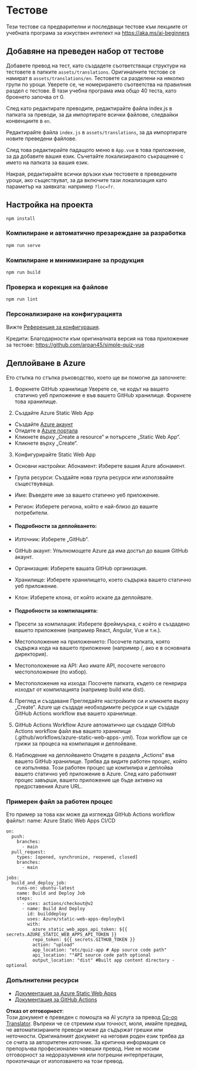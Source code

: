 <!--
CO_OP_TRANSLATOR_METADATA:
{
  "original_hash": "d699cf8509f74baa5b0b838de5cf0662",
  "translation_date": "2025-08-26T00:54:03+00:00",
  "source_file": "etc/quiz-app/README.md",
  "language_code": "bg"
}
-->
# Тестове

Тези тестове са предварителни и последващи тестове към лекциите от учебната програма за изкуствен интелект на https://aka.ms/ai-beginners

## Добавяне на преведен набор от тестове

Добавете превод на тест, като създадете съответстващи структури на тестовете в папките `assets/translations`. Оригиналните тестове се намират в `assets/translations/en`. Тестовете са разделени на няколко групи по уроци. Уверете се, че номерирането съответства на правилния раздел с тестове. В тази учебна програма има общо 40 теста, като броенето започва от 0.

След като редактирате преводите, редактирайте файла index.js в папката за преводи, за да импортирате всички файлове, следвайки конвенциите в `en`.

Редактирайте файла `index.js` в `assets/translations`, за да импортирате новите преведени файлове.

След това редактирайте падащото меню в `App.vue` в това приложение, за да добавите вашия език. Съчетайте локализираното съкращение с името на папката за вашия език.

Накрая, редактирайте всички връзки към тестовете в преведените уроци, ако съществуват, за да включите тази локализация като параметър на заявката: например `?loc=fr`.

## Настройка на проекта

```
npm install
```

### Компилиране и автоматично презареждане за разработка

```
npm run serve
```

### Компилиране и минимизиране за продукция

```
npm run build
```

### Проверка и корекция на файлове

```
npm run lint
```

### Персонализиране на конфигурацията

Вижте [Референция за конфигурация](https://cli.vuejs.org/config/).

Кредити: Благодарности към оригиналната версия на това приложение за тестове: https://github.com/arpan45/simple-quiz-vue

## Деплойване в Azure

Ето стъпка по стъпка ръководство, което ще ви помогне да започнете:

1. Форкнете GitHub хранилище
Уверете се, че кодът на вашето статично уеб приложение е във вашето GitHub хранилище. Форкнете това хранилище.

2. Създайте Azure Static Web App
- Създайте [Azure акаунт](http://azure.microsoft.com)
- Отидете в [Azure портала](https://portal.azure.com) 
- Кликнете върху „Create a resource“ и потърсете „Static Web App“.
- Кликнете върху „Create“.

3. Конфигурирайте Static Web App
- Основни настройки: Абонамент: Изберете вашия Azure абонамент.
- Група ресурси: Създайте нова група ресурси или използвайте съществуваща.
- Име: Въведете име за вашето статично уеб приложение.
- Регион: Изберете региона, който е най-близо до вашите потребители.

- #### Подробности за деплойването:
- Източник: Изберете „GitHub“.
- GitHub акаунт: Упълномощете Azure да има достъп до вашия GitHub акаунт.
- Организация: Изберете вашата GitHub организация.
- Хранилище: Изберете хранилището, което съдържа вашето статично уеб приложение.
- Клон: Изберете клона, от който искате да деплойвате.

- #### Подробности за компилацията:
- Пресети за компилация: Изберете фреймуърка, с който е създадено вашето приложение (например React, Angular, Vue и т.н.).
- Местоположение на приложението: Посочете папката, която съдържа кода на вашето приложение (например /, ако е в основната директория).
- Местоположение на API: Ако имате API, посочете неговото местоположение (по избор).
- Местоположение на изхода: Посочете папката, където се генерира изходът от компилацията (например build или dist).

4. Преглед и създаване
Прегледайте настройките си и кликнете върху „Create“. Azure ще създаде необходимите ресурси и ще създаде GitHub Actions workflow във вашето хранилище.

5. GitHub Actions Workflow
Azure автоматично ще създаде GitHub Actions workflow файл във вашето хранилище (.github/workflows/azure-static-web-apps-<name>.yml). Този workflow ще се грижи за процеса на компилация и деплойване.

6. Наблюдение на деплойването
Отидете в раздела „Actions“ във вашето GitHub хранилище.
Трябва да видите работен процес, който се изпълнява. Този работен процес ще компилира и деплойва вашето статично уеб приложение в Azure.
След като работният процес завърши, вашето приложение ще бъде активно на предоставения Azure URL.

### Примерен файл за работен процес

Ето пример за това как може да изглежда GitHub Actions workflow файлът:
name: Azure Static Web Apps CI/CD
```
on:
  push:
    branches:
      - main
  pull_request:
    types: [opened, synchronize, reopened, closed]
    branches:
      - main

jobs:
  build_and_deploy_job:
    runs-on: ubuntu-latest
    name: Build and Deploy Job
    steps:
      - uses: actions/checkout@v2
      - name: Build And Deploy
        id: builddeploy
        uses: Azure/static-web-apps-deploy@v1
        with:
          azure_static_web_apps_api_token: ${{ secrets.AZURE_STATIC_WEB_APPS_API_TOKEN }}
          repo_token: ${{ secrets.GITHUB_TOKEN }}
          action: "upload"
          app_location: "etc/quiz-app # App source code path"
          api_location: ""API source code path optional
          output_location: "dist" #Built app content directory - optional
```

### Допълнителни ресурси
- [Документация за Azure Static Web Apps](https://learn.microsoft.com/azure/static-web-apps/getting-started)
- [Документация за GitHub Actions](https://docs.github.com/actions/use-cases-and-examples/deploying/deploying-to-azure-static-web-app)

**Отказ от отговорност**:  
Този документ е преведен с помощта на AI услуга за превод [Co-op Translator](https://github.com/Azure/co-op-translator). Въпреки че се стремим към точност, моля, имайте предвид, че автоматизираните преводи може да съдържат грешки или неточности. Оригиналният документ на неговия роден език трябва да се счита за авторитетен източник. За критична информация се препоръчва професионален човешки превод. Ние не носим отговорност за недоразумения или погрешни интерпретации, произтичащи от използването на този превод.